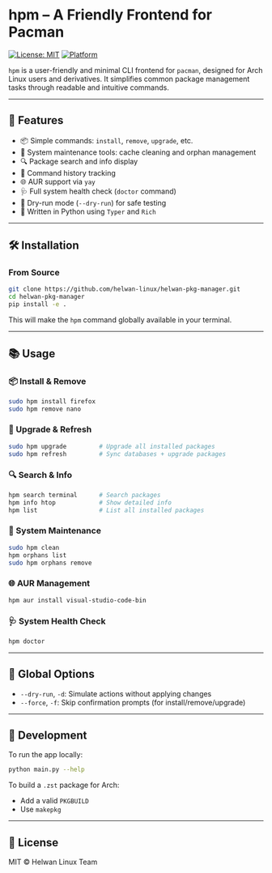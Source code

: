 # hpm – A Friendly Frontend for Pacman

[![License: MIT](https://img.shields.io/badge/License-MIT-blue.svg)](LICENSE)
[![Platform](https://img.shields.io/badge/platform-Arch%20Linux-blue.svg)](https://archlinux.org)

`hpm` is a user-friendly and minimal CLI frontend for `pacman`, designed for Arch Linux users and derivatives. It simplifies common package management tasks through readable and intuitive commands.

---

## 🚀 Features

* 📦 Simple commands: `install`, `remove`, `upgrade`, etc.
* 🧹 System maintenance tools: cache cleaning and orphan management
* 🔍 Package search and info display
* 📜 Command history tracking
* 🌐 AUR support via `yay`
* 🩺 Full system health check (`doctor` command)
* 🧪 Dry-run mode (`--dry-run`) for safe testing
* 📁 Written in Python using `Typer` and `Rich`

---

## 🛠️ Installation

### From Source

```bash
git clone https://github.com/helwan-linux/helwan-pkg-manager.git
cd helwan-pkg-manager
pip install -e .
```

This will make the `hpm` command globally available in your terminal.

---

## 📚 Usage

### 📦 Install & Remove

```bash
sudo hpm install firefox
sudo hpm remove nano
```

### 🔄 Upgrade & Refresh

```bash
sudo hpm upgrade         # Upgrade all installed packages
sudo hpm refresh         # Sync databases + upgrade packages
```

### 🔍 Search & Info

```bash
hpm search terminal      # Search packages
hpm info htop            # Show detailed info
hpm list                 # List all installed packages
```

### 🧹 System Maintenance

```bash
sudo hpm clean
hpm orphans list
sudo hpm orphans remove
```

### 🌐 AUR Management

```bash
hpm aur install visual-studio-code-bin
```

### 🩺 System Health Check

```bash
hpm doctor
```

---

## 🧩 Global Options

* `--dry-run`, `-d`: Simulate actions without applying changes
* `--force`, `-f`: Skip confirmation prompts (for install/remove/upgrade)

---

## 🧪 Development

To run the app locally:

```bash
python main.py --help
```

To build a `.zst` package for Arch:

* Add a valid `PKGBUILD`
* Use `makepkg`

---

## 📄 License

MIT © Helwan Linux Team
